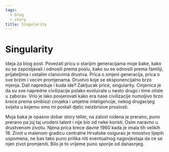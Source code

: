 ```yaml
---
tags:
  - blog
  - story
title: Singularity
---
```


# Singularity

Ideja za blog post. Povezati pricu o starijim generacijama moje bake, kako su se zaposljavali i odnosili prema poslu, kako su se odnosili prema familiji, prijateljima i ostalim clanovima drustva. Prica o smjeni generacija, prica o sve brzim i vecim promjenama. Drustvo koje se eksponencijalno brzo mjenja. Dali napreduje i kuda ide? Zakljucak price, singularity. Cinjenica je da su sve napredne civilizacije polako evoluirale u nesto drugo i time otisle u zaborav. Vrlo je lako povjerovati kako era nase civilizacije numoljivo brzo krece prema simbiozi covjeka i umjetne inteligencije, nekog drugacijeg svijeta u kojemu smo mi postali djelic neizbrisive proslosti.

Moja baka je opasno dobar story teller, na zalost rodena je prerano, puno prerano pa joj taj urodeni talent i nije bio od neke koristi. Osim naravno u drustvenom zivotu. Njena prica krece davne 1960 kada je imala tih velikih 18. Zivot u malenom gradicu centralne Hrvatske osigurao je mnostvo lijepih uspomena, ne bas tako puno prilika niti eventualnog nagovjestaja da ce se njen zivot promjeniti. Bilo je to vrijeme puno sporije od danasnjeg.
